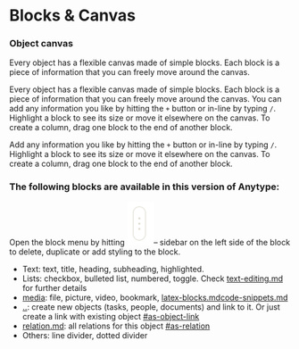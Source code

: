 # Blocks & Canvas

### Object canvas

Every object has a flexible canvas made of simple blocks. Each block is a piece of information that you can freely move around the canvas.&#x20;

Every object has a flexible canvas made of simple blocks. Each block is a piece of information that you can freely move around the canvas. You can add any information you like by hitting the `+` button or in-line by typing `/`. Highlight a block to see its size or move it elsewhere on the canvas. To create a column, drag one block to the end of another block.

Add any information you like by hitting the `+` button or in-line by typing `/`. Highlight a block to see its size or move it elsewhere on the canvas. To create a column, drag one block to the end of another block.

### **The following blocks are available in this version of Anytype:**

Open the block menu by hitting ![](<../../../.gitbook/assets/Screenshot 2021-11-09 at 21.37.43.png>)– sidebar on the left side of the block to delete, duplicate or add styling to the block.

* Text: text, title, heading, subheading, highlighted.&#x20;
* Lists: checkbox, bulleted list, numbered, toggle. Check [text-editing.md](text-editing.md "mention") for further details
* [media](media/ "mention"): file, picture, video, bookmark, [latex-blocks.md](media/latex-blocks.md "mention")[code-snippets.md](media/code-snippets.md "mention")
* [..](../ "mention"): create new objects (tasks, people, documents) and link to it. Or just create a link with existing object [#as-object-link](relations-mentions-and-object-links.md#as-object-link "mention")
* [relation.md](../../relation.md "mention"): all relations for this object [#as-relation](relations-mentions-and-object-links.md#as-relation "mention")
* Others: line divider, dotted divider

